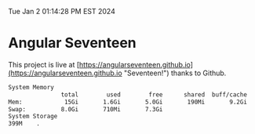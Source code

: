 Tue Jan  2 01:14:28 PM EST 2024

# Angular Seventeen


This project is live at [https://angularseventeen.github.io](https://angularseventeen.github.io "Seventeen!") thanks to Github.

```bash
System Memory
               total        used        free      shared  buff/cache   available
Mem:            15Gi       1.6Gi       5.0Gi       190Mi       9.2Gi        13Gi
Swap:          8.0Gi       710Mi       7.3Gi
System Storage
399M	.
```
